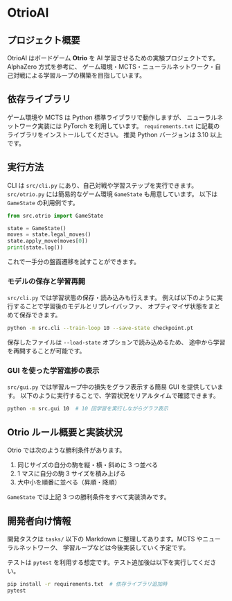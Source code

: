 # OtrioAI

## プロジェクト概要
OtrioAI はボードゲーム **Otrio** を AI 学習させるための実験プロジェクトです。AlphaZero 方式を参考に、
ゲーム環境・MCTS・ニューラルネットワーク・自己対戦による学習ループの構築を目指しています。

## 依存ライブラリ
ゲーム環境や MCTS は Python 標準ライブラリで動作しますが、
ニューラルネットワーク実装には PyTorch を利用しています。
`requirements.txt` に記載のライブラリをインストールしてください。
推奨 Python バージョンは 3.10 以上です。

## 実行方法
CLI は `src/cli.py` にあり、自己対戦や学習ステップを実行できます。`src/otrio.py` には簡易的なゲーム環境 `GameState` も用意しています。
以下は `GameState` の利用例です。

```python
from src.otrio import GameState

state = GameState()
moves = state.legal_moves()
state.apply_move(moves[0])
print(state.log())
```

これで一手分の盤面遷移を試すことができます。

### モデルの保存と学習再開

`src/cli.py` では学習状態の保存・読み込みも行えます。
例えば以下のように実行することで学習後のモデルとリプレイバッファ、
オプティマイザ状態をまとめて保存できます。

```bash
python -m src.cli --train-loop 10 --save-state checkpoint.pt
```

保存したファイルは `--load-state` オプションで読み込めるため、
途中から学習を再開することが可能です。

### GUI を使った学習進捗の表示

`src/gui.py` では学習ループ中の損失をグラフ表示する簡易 GUI を提供しています。
以下のように実行することで、学習状況をリアルタイムで確認できます。

```bash
python -m src.gui 10  # 10 回学習を実行しながらグラフ表示
```

## Otrio ルール概要と実装状況
Otrio では次のような勝利条件があります。

1. 同じサイズの自分の駒を縦・横・斜めに 3 つ並べる
2. 1 マスに自分の駒 3 サイズを積み上げる
3. 大中小を順番に並べる（昇順・降順）

`GameState` では上記 3 つの勝利条件をすべて実装済みです。

## 開発者向け情報
開発タスクは `tasks/` 以下の Markdown に整理してあります。MCTS やニューラルネットワーク、
学習ループなどは今後実装していく予定です。

テストは `pytest` を利用する想定です。テスト追加後は以下を実行してください。

```bash
pip install -r requirements.txt  # 依存ライブラリ追加時
pytest
```
